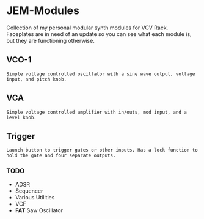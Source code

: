 # JEM-Modules
Collection of my personal modular synth modules for VCV Rack.  
Faceplates are in need of an update so you can see what each module is, but they are functioning otherwise.  
  
## VCO-1
    Simple voltage controlled oscillator with a sine wave output, voltage input, and pitch knob.    
## VCA
    Simple voltage controlled amplifier with in/outs, mod input, and a level knob.    
## Trigger
    Launch button to trigger gates or other inputs. Has a lock function to hold the gate and four separate outputs.    
    
### TODO
* ADSR
* Sequencer
* Various Utilities
* VCF
* **FAT** Saw Oscillator
